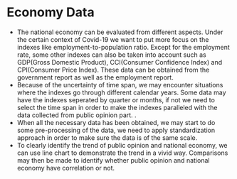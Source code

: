 # Economy Data
- The national economy can be evaluated from different aspects. Under the certain context of Covid-19 we want to put more focus on the indexes like employment-to-population ratio. Except for the employment rate, some other indexes can also be taken into account such as GDP(Gross 
Domestic Product), CCI(Consumer Confidence Index) and CPI(Consumer Price Index). These data can be obtained from the government report as well as the employment report.   
- Because of the uncertainty of time span, we may encounter situations where the indexes go through different calendar years. Some data may have the indexes seperated by quarter or months, if not we need to select the time span in order to make the indexes paralleled with the data collected from public opinion part.  .
- When all the necessary data has been obtained, we may start to do some pre-processing of the data, we need to apply standardization approach in order to make sure the data is of the same scale.
- To clearly identify the trend of public opinion and national economy, we can use line chart to demonstrate the trend in a vivid way. Comparisons may then be made to identify whether public opinion and national economy have correlation or not.
